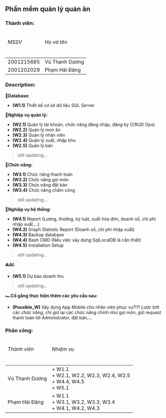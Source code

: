 ## Phần mềm quản lý quán ăn

### Thành viên:
<table>
  <thead>
    <tr>
      <td>
        <h6>MSSV</h6>
      </td>
      <td>
        <h6>Họ và tên</h6>
      </td>
    </tr>
  </thead>
  <tbody>
    <tr>
      <td>
        2001215685
      </td>
      <td>
        Vũ Thanh Dương
      </td>
    </tr>
    <tr>
      <td>
        2001202029
      </td>
      <td>
        Phạm Hải Đăng
      </td>
    </tr>
  </tbody>
</table>

### Description:

:fire_engine:**Database:**
+ **(W1.1)** Thiết kế cơ sở dữ liệu SQL Server

:motor_scooter:**Nghiệp vụ quản lý:**
+ **(W2.1)** Quản lý tài khoản, chức năng đăng nhập, đăng ký (CRUD Ops) 
+ **(W2.2)** Quản lý món ăn 
+ **(W2.3)** Quản lý nhân viên 
+ **(W2.4)** Quản lý xuất, nhập kho
+ **(W2.5)** Quản lý bàn
> still updating...

:minibus:**Chức năng:**
+ **(W3.1)** Chức năng thanh toán
+ **(W3.2)** Chức năng gọi món
+ **(W3.3)** Chức năng đặt bàn
+ **(W3.4)** Chức năng chấm công
> still updating...

:monorail:**Nghiệp vụ hệ thống:**
+ **(W4.1)** Report (Lương, thưởng, kỷ luật, xuất hóa đơn, doanh số, chi phí nhập xuất,...)
+ **(W4.2)** Graph Statistic Report (Doanh số, chi phí nhập xuất)
+ **(W4.3)** Backup database
+ **(W4.4)** Bash CMD (Nếu việc xây dựng SqlLocalDB là cần thiết)
+ **(W4.5)** Installation Setup
> still updating...

:oncoming_police_car:**AI:**
+ **(W5.1)** Dự báo doanh thu
> still updating...

:racing_car:**Cố gắng thực hiện thêm các yêu cầu sau:**
+ **(Possible_W)** Xây dựng App Mobile cho nhân viên phục vụ?!?! Lược bớt các chức năng, chỉ giữ lại các chức năng chính như gọi món, gửi request thanh toán tới Administrator, đặt bàn,...


### Phân công:
<table>
  <thead>
    <tr>
      <td>
        <h6>Thành viên</h6>
      </td>
      <td>
        <h6>Nhiệm vụ</h6>
      </td>
    </tr>
  </thead>
  <tbody>
    <tr>
      <td>
        Vũ Thanh Dương
      </td>
      <td>
        + W1.1
        <br>
        + W2.1, W2.2, W2.3, W2.4, W2.5
        <br>
        + W4.4, W4.5
        <br>
        + W5.1
      </td>
    </tr>
    <tr>
      <td>
        Phạm Hải Đăng
      </td>
      <td>
        + W1.1
        <br>
        + W3.1, W3.2, W3.3, W3.4
        <br>
        + W4.1, W4.2, W4.3 
      </td>
    </tr>
  </tbody>
</table>

